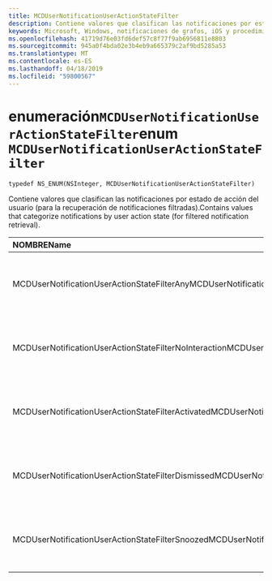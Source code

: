 ```yaml
---
title: MCDUserNotificationUserActionStateFilter
description: Contiene valores que clasifican las notificaciones por estado de acción del usuario (para la recuperación de notificaciones filtradas).
keywords: Microsoft, Windows, notificaciones de grafos, iOS y procedimientos de iPhone
ms.openlocfilehash: 41719d76e03fd6def57c8f77f9ab6956811e8803
ms.sourcegitcommit: 945a0f4bda02e3b4eb9a665379c2af9bd5285a53
ms.translationtype: MT
ms.contentlocale: es-ES
ms.lasthandoff: 04/18/2019
ms.locfileid: "59800567"
---
```

# <a name="enum-mcdusernotificationuseractionstatefilter"></a><span data-ttu-id="856be-104">enumeración`MCDUserNotificationUserActionStateFilter`</span><span class="sxs-lookup"><span data-stu-id="856be-104">enum `MCDUserNotificationUserActionStateFilter`</span></span>

```
typedef NS_ENUM(NSInteger, MCDUserNotificationUserActionStateFilter)
```

<span data-ttu-id="856be-105">Contiene valores que clasifican las notificaciones por estado de acción del usuario (para la recuperación de notificaciones filtradas).</span><span class="sxs-lookup"><span data-stu-id="856be-105">Contains values that categorize notifications by user action state (for filtered notification retrieval).</span></span>

|<span data-ttu-id="856be-106">NOMBRE</span><span class="sxs-lookup"><span data-stu-id="856be-106">Name</span></span> | <span data-ttu-id="856be-107">Valor</span><span class="sxs-lookup"><span data-stu-id="856be-107">Value</span></span> | <span data-ttu-id="856be-108">Descripción</span><span class="sxs-lookup"><span data-stu-id="856be-108">Description</span></span> |
|:-- |:-- |:-- |
|   <span data-ttu-id="856be-109">MCDUserNotificationUserActionStateFilterAny</span><span class="sxs-lookup"><span data-stu-id="856be-109">MCDUserNotificationUserActionStateFilterAny</span></span>|<span data-ttu-id="856be-110">0</span><span class="sxs-lookup"><span data-stu-id="856be-110">0</span></span>| <span data-ttu-id="856be-111">Incluye notificaciones independientemente del estado de acción del usuario.</span><span class="sxs-lookup"><span data-stu-id="856be-111">Include notifications regardless of user action state.</span></span>|
|   <span data-ttu-id="856be-112">MCDUserNotificationUserActionStateFilterNoInteraction</span><span class="sxs-lookup"><span data-stu-id="856be-112">MCDUserNotificationUserActionStateFilterNoInteraction</span></span> |<span data-ttu-id="856be-113">1</span><span class="sxs-lookup"><span data-stu-id="856be-113">1</span></span>| <span data-ttu-id="856be-114">Incluye notificaciones en las que el usuario no ha actuado.</span><span class="sxs-lookup"><span data-stu-id="856be-114">Include notifications that have not been acted on by the user.</span></span>|
|   <span data-ttu-id="856be-115">MCDUserNotificationUserActionStateFilterActivated</span><span class="sxs-lookup"><span data-stu-id="856be-115">MCDUserNotificationUserActionStateFilterActivated</span></span>|<span data-ttu-id="856be-116">2</span><span class="sxs-lookup"><span data-stu-id="856be-116">2</span></span>| <span data-ttu-id="856be-117">Incluye notificaciones activadas por el usuario.</span><span class="sxs-lookup"><span data-stu-id="856be-117">Include notifications that have been activated by the user.</span></span>|
|   <span data-ttu-id="856be-118">MCDUserNotificationUserActionStateFilterDismissed</span><span class="sxs-lookup"><span data-stu-id="856be-118">MCDUserNotificationUserActionStateFilterDismissed</span></span>|<span data-ttu-id="856be-119">3</span><span class="sxs-lookup"><span data-stu-id="856be-119">3</span></span>| <span data-ttu-id="856be-120">Incluye notificaciones que el usuario ha descartado.</span><span class="sxs-lookup"><span data-stu-id="856be-120">Include notifications that have been dismissed by the user.</span></span>|
|   <span data-ttu-id="856be-121">MCDUserNotificationUserActionStateFilterSnoozed</span><span class="sxs-lookup"><span data-stu-id="856be-121">MCDUserNotificationUserActionStateFilterSnoozed</span></span>|<span data-ttu-id="856be-122">4</span><span class="sxs-lookup"><span data-stu-id="856be-122">4</span></span>| <span data-ttu-id="856be-123">Incluye notificaciones que el usuario ha pospuesto.</span><span class="sxs-lookup"><span data-stu-id="856be-123">Include notifications that have been snoozed by the user.</span></span>|